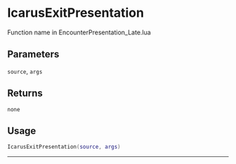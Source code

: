 # IcarusExitPresentation
Function name in EncounterPresentation_Late.lua
## Parameters
`source`, `args`
## Returns
`none`
## Usage
```lua
IcarusExitPresentation(source, args)
```
---
